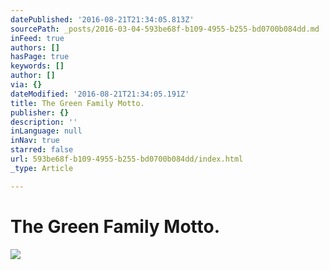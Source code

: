 ```yaml
---
datePublished: '2016-08-21T21:34:05.813Z'
sourcePath: _posts/2016-03-04-593be68f-b109-4955-b255-bd0700b084dd.md
inFeed: true
authors: []
hasPage: true
keywords: []
author: []
via: {}
dateModified: '2016-08-21T21:34:05.191Z'
title: The Green Family Motto.
publisher: {}
description: ''
inLanguage: null
inNav: true
starred: false
url: 593be68f-b109-4955-b255-bd0700b084dd/index.html
_type: Article

---
```

# The Green Family Motto.
![](https://s3-us-west-2.amazonaws.com/the-grid-img/p/e5ee785c940e10e61b3d5fec4c04f042ca0a9435.jpg)